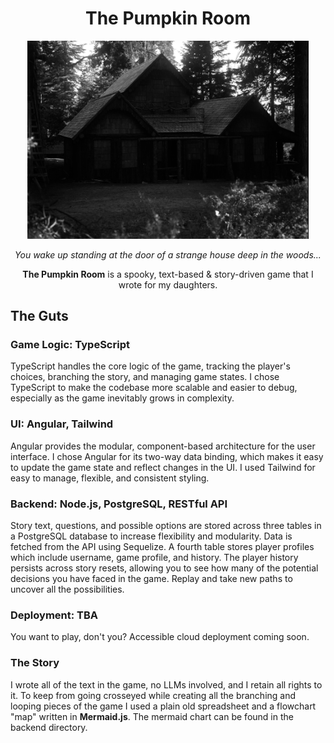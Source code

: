 <div align="center">
<h1>The Pumpkin Room</h1>
  
<img src="thepumpkinroom-fe/public/imgs/01.jpg" alt="A dark photo of a house in the woods" width="450"/>

_You wake up standing at the door of a strange house deep in the woods..._

**The Pumpkin Room** is a spooky, text-based & story-driven game that I wrote for my daughters.

</div>

## The Guts

### Game Logic: TypeScript

TypeScript handles the core logic of the game, tracking the player's choices, branching the story, and managing game states. I chose TypeScript to make the codebase more scalable and easier to debug, especially as the game inevitably grows in complexity.

### UI: Angular, Tailwind

Angular provides the modular, component-based architecture for the user interface. I chose Angular for its two-way data binding, which makes it easy to update the game state and reflect changes in the UI. I used Tailwind for easy to manage, flexible, and consistent styling.

### Backend: Node.js, PostgreSQL, RESTful API

Story text, questions, and possible options are stored across three tables in a PostgreSQL database to increase flexibility and modularity. Data is fetched from the API using Sequelize. A fourth table stores player profiles which include username, game profile, and history. The player history persists across story resets, allowing you to see how many of the potential decisions you have faced in the game. Replay and take new paths to uncover all the possibilities.

### Deployment: TBA

You want to play, don't you? Accessible cloud deployment coming soon.

### The Story

I wrote all of the text in the game, no LLMs involved, and I retain all rights to it. To keep from going crosseyed while creating all the branching and looping pieces of the game I used a plain old spreadsheet and a flowchart "map" written in **Mermaid.js**. The mermaid chart can be found in the backend directory.
